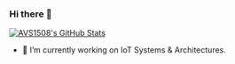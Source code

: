 ### Hi there 👋

[![AVS1508's GitHub Stats](https://github-readme-stats.vercel.app/api?username=josemotta&show_icons=true)](https://github.com/josemotta)

- 🔭 I’m currently working on IoT Systems & Architectures.

<!--
**josemotta/josemotta** is a ✨ _special_ ✨ repository because its `README.md` (this file) appears on your GitHub profile.

Here are some ideas to get you started:

- 🔭 I’m currently working on ...
- 🌱 I’m currently learning ...
- 👯 I’m looking to collaborate on ...
- 🤔 I’m looking for help with ...
- 💬 Ask me about ...
- 📫 How to reach me: ...
- 😄 Pronouns: ...
- ⚡ Fun fact: ...
-->
